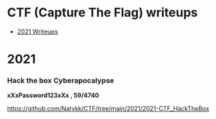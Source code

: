 # CTF (Capture The Flag) writeups

- [2021 Writeups](#2021)



# 2021

### Hack the box Cyberapocalypse

**xXxPassword123xXx , 59/4740**

https://github.com/Natykk/CTF/tree/main/2021/2021-CTF_HackTheBox
